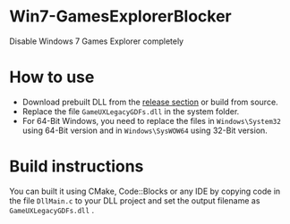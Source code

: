 # Win7-GamesExplorerBlocker
Disable Windows 7 Games Explorer completely

[release_link]: https://github.com/TAN-Gaming/Win7-GamesExBlocker/releases

# How to use 
- Download prebuilt DLL from the [release section][release_link] or build from source.
- Replace the file <code>GameUXLegacyGDFs.dll</code> in the system folder.
- For 64-Bit Windows, you need to replace the files in <code>Windows\System32</code> using 64-Bit version and in <code>Windows\SysWOW64</code> using 32-Bit version.

# Build instructions
You can built it using CMake, Code::Blocks or any IDE by copying code in the file <code>DllMain.c</code>
to your DLL project and set the output filename as <code>GameUXLegacyGDFs.dll</code> .
